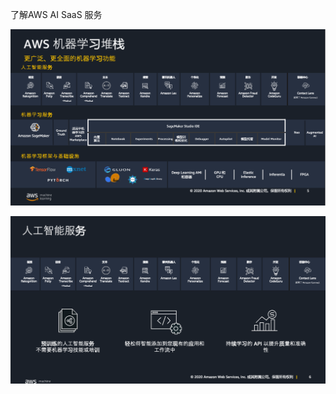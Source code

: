 



了解AWS AI SaaS 服务



![image-20210329003839030](../images/image-20210329003704715.png)







![image-20210329003839030](../images/image-20210329003839030.png)

